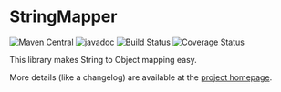 # StringMapper

[![Maven Central](https://maven-badges.herokuapp.com/maven-central/io.rala/string-mapper/badge.svg)](https://maven-badges.herokuapp.com/maven-central/io.rala/string-mapper)
[![javadoc](https://javadoc.io/badge2/io.rala/string-mapper/javadoc.svg)](https://javadoc.io/doc/io.rala/string-mapper)
[![Build Status](https://cloud.drone.io/api/badges/rala72/string-mapper/status.svg)](https://cloud.drone.io/rala72/string-mapper)
[![Coverage Status](https://coveralls.io/repos/github/rala72/string-mapper/badge.svg?branch=master)](https://coveralls.io/github/rala72/string-mapper?branch=master)

This library makes String to Object mapping easy.

More details (like a changelog) are available at the [project homepage](http://www.rala.io/library/string-mapper).
